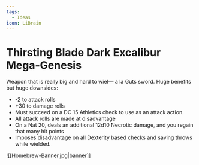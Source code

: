 ```yaml
---
tags:
  - Ideas
icon: LiBrain
---
```


# Thirsting Blade Dark Excalibur Mega-Genesis

Weapon that is really big and hard to wiel— a la Guts sword. Huge benefits but huge downsides:
- -2 to attack rolls
- +30 to damage rolls
- Must succeed on a DC 15 Athletics check to use as an attack action.
- All attack rolls are made at disadvantage
- On a Nat 20, deals an additional 12d10 Necrotic damage, and you regain that many hit points
- Imposes disadvantage on all Dexterity based checks and saving throws while wielded.

![[Homebrew-Banner.jpg|banner]]
